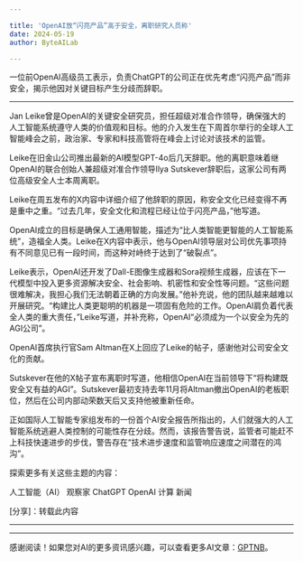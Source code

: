 ```yaml
---

title: 'OpenAI放“闪亮产品”高于安全，离职研究人员称'
date: 2024-05-19
author: ByteAILab

---
```


一位前OpenAI高级员工表示，负责ChatGPT的公司正在优先考虑“闪亮产品”而非安全，揭示他因对关键目标产生分歧而辞职。

---
Jan Leike曾是OpenAI的关键安全研究员，担任超级对准合作领导，确保强大的人工智能系统遵守人类的价值观和目标。他的介入发生在下周首尔举行的全球人工智能峰会之前，政治家、专家和科技高管将在峰会上讨论对该技术的监管。

Leike在旧金山公司推出最新的AI模型GPT-4o后几天辞职。他的离职意味着继OpenAI的联合创始人兼超级对准合作领导Ilya Sutskever辞职后，这家公司有两位高级安全人士本周离职。

Leike在周五发布的X内容中详细介绍了他辞职的原因，称安全文化已经变得不再是重中之重。“过去几年，安全文化和流程已经让位于闪亮产品，”他写道。

OpenAI成立的目标是确保人工通用智能，描述为“比人类智能更智能的人工智能系统”，造福全人类。Leike在X内容中表示，他与OpenAI领导层对公司优先事项持有不同意见已有一段时间，而这种对峙终于达到了“破裂点”。

Leike表示，OpenAI还开发了Dall-E图像生成器和Sora视频生成器，应该在下一代模型中投入更多资源解决安全、社会影响、机密性和安全性等问题。“这些问题很难解决，我担心我们无法朝着正确的方向发展。”他补充说，他的团队越来越难以开展研究。“构建比人类更聪明的机器是一项固有危险的工作。OpenAI肩负着代表全人类的重大责任，”Leike写道，并补充称，OpenAI“必须成为一个以安全为先的AGI公司”。

OpenAI首席执行官Sam Altman在X上回应了Leike的帖子，感谢他对公司安全文化的贡献。

Sutskever在他的X帖子宣布离职时写道，他相信OpenAI在当前领导下“将构建既安全又有益的AGI”。Sutskever最初支持去年11月将Altman撤出OpenAI的老板职位，然后在公司内部动荣数天后又支持他被重新任命。

正如国际人工智能专家组发布的一份首个AI安全报告所指出的，人们就强大的人工智能系统逃避人类控制的可能性存在分歧。然而，该报告警告说，监管者可能赶不上科技快速进步的步伐，警告存在“技术进步速度和监管响应速度之间潜在的鸿沟”。

探索更多有关这些主题的内容：

人工智能（AI）
观察家
ChatGPT
OpenAI
计算
新闻

[分享]：转载此内容

---
---
感谢阅读！如果您对AI的更多资讯感兴趣，可以查看更多AI文章：[GPTNB](https://gptnb.com)。